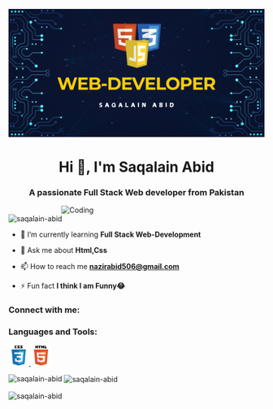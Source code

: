 ![MasterHead](https://github.com/Saqalain-Abid/Saqalain-Abid/blob/main/Web-Developer.jpg)
<h1 align="center">Hi 👋, I'm Saqalain Abid</h1>
<h3 align="center">A passionate Full Stack Web developer from Pakistan</h3>

<img align="right" alt="Coding" width="400" src="https://i.pinimg.com/originals/81/17/8b/81178b47a8598f0c81c4799f2cdd4057.gif">

<p align="left"> <img src="https://komarev.com/ghpvc/?username=saqalain-abid&label=Profile%20views&color=0e75b6&style=flat" alt="saqalain-abid" /> </p>

- 🌱 I’m currently learning **Full Stack Web-Development**

- 💬 Ask me about **Html,Css**

- 📫 How to reach me **nazirabid506@gmail.com**

- ⚡ Fun fact **I think I am Funny😂**

<h3 align="left">Connect with me:</h3>
<p align="left">
</p>

<h3 align="left">Languages and Tools:</h3>
<p align="left"> <a href="https://www.w3schools.com/css/" target="_blank" rel="noreferrer"> <img src="https://raw.githubusercontent.com/devicons/devicon/master/icons/css3/css3-original-wordmark.svg" alt="css3" width="40" height="40"/> </a> <a href="https://www.w3.org/html/" target="_blank" rel="noreferrer"> <img src="https://raw.githubusercontent.com/devicons/devicon/master/icons/html5/html5-original-wordmark.svg" alt="html5" width="40" height="40"/> </a> </p>

<p><img align="left" src="https://github-readme-stats.vercel.app/api/top-langs?username=saqalain-abid&show_icons=true&locale=en&layout=compact" alt="saqalain-abid" /></p>

<p>&nbsp;<img align="center" src="https://github-readme-stats.vercel.app/api?username=saqalain-abid&show_icons=true&locale=en" alt="saqalain-abid" /></p>

<p><img align="center" src="https://github-readme-streak-stats.herokuapp.com/?user=saqalain-abid&" alt="saqalain-abid" /></p>
